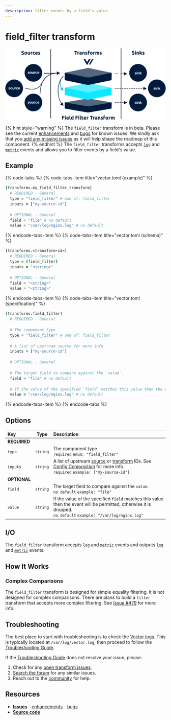 ```yaml
---
description: filter events by a field's value
---
```


<!---
!!!WARNING!!!!

This file is autogenerated! Please do not manually edit this file.
Instead, please modify the contents of `dist/config/schema.toml`.
-->


# field_filter transform

![](../../../assets/field_filter-transform.svg)

{% hint style="warning" %}
The `field_filter` transform is in beta. Please see the current [enhancements](https://github.com/timberio/vector/issues?q=is%3Aopen+is%3Aissue+label%3A%22Transform%3A+field_filter%22+label%3A%22Type%3A+Enhancement%22) and [bugs](https://github.com/timberio/vector/issues?q=is%3Aopen+is%3Aissue+label%3A%22Transform%3A+field_filter%22+label%3A%22Type%3A+Bug%22) for known issues. We kindly ask that you [add any missing issues](https://github.com/timberio/vector/issues/new?labels=Transform%3A+field_filter) as it will help shape the roadmap of this component.
{% endhint %}
The `field_filter` transforms accepts [`log`][log_event] and [`metric`][metric_event] events and allows you to filter events by a field's value.

## Example

{% code-tabs %}
{% code-tabs-item title="vector.toml (example)" %}
```coffeescript
[transforms.my_field_filter_transform]
  # REQUIRED - General
  type = "field_filter" # one of: field_filter
  inputs = ["my-source-id"]

  # OPTIONAL - General
  field = "file" # no default
  value = "/var/log/nginx.log" # no default
```
{% endcode-tabs-item %}
{% code-tabs-item title="vector.toml (schema)" %}
```coffeescript
[transforms.<transform-id>]
  # REQUIRED - General
  type = {field_filter}
  inputs = "<string>"

  # OPTIONAL - General
  field = "<string>"
  value = "<string>"
```
{% endcode-tabs-item %}
{% code-tabs-item title="vector.toml (specification)" %}
```coffeescript
[transforms.field_filter]
  # REQUIRED - General

  # The component type
  type = "field_filter" # one of: field_filter

  # A list of upstream source for more info.
  inputs = ["my-source-id"]

  # OPTIONAL - General

  # The target field to compare against the `value`.
  field = "file" # no default

  # If the value of the specified `field` matches this value then the event will be permitted, otherwise it is dropped.
  value = "/var/log/nginx.log" # no default
```
{% endcode-tabs-item %}
{% endcode-tabs %}

## Options

| Key  | Type  | Description |
| :--- | :---: | :---------- |
| **REQUIRED** | | |
| `type` | `string` | The component type<br />`required` `enum: "field_filter"` |
| `inputs` | `string` | A list of upstream [source][sources] or [transform][transforms] IDs. See [Config Composition][config_composition] for more info.<br />`required` `example: ["my-source-id"]` |
| **OPTIONAL** | | |
| `field` | `string` | The target field to compare against the `value`.<br />`no default` `example: "file"` |
| `value` | `string` | If the value of the specified `field` matches this value then the event will be permitted, otherwise it is dropped.<br />`no default` `example: "/var/log/nginx.log"` |

## I/O

The `field_filter` transform accepts [`log`][log_event] and [`metric`][metric_event] events and outputs [`log`][log_event] and [`metric`][metric_event] events.



## How It Works

### Complex Comparisons

The `field_filter` transform is designed for simple equality filtering, it is not designed for complex comparisons. There are plans to build a `filter` transform that accepts more complex filtering. See [Issue #479][issue_479] for more info.

## Troubleshooting

The best place to start with troubleshooting is to check the
[Vector logs][monitoring_logs]. This is typically located at
`/var/log/vector.log`, then proceed to follow the
[Troubleshooting Guide][troubleshooting].

If the [Troubleshooting Guide][troubleshooting] does not resolve your
issue, please:

1. Check for any [open transform issues](https://github.com/timberio/vector/issues?q=is%3Aopen+is%3Aissue+label%3A%22Transform%3A+field_filter%22).
2. [Search the forum][search_forum] for any similar issues.
2. Reach out to the [community][community] for help.

## Resources

* [**Issues**](https://github.com/timberio/vector/issues?q=is%3Aopen+is%3Aissue+label%3A%22Transform%3A+field_filter%22) - [enhancements](https://github.com/timberio/vector/issues?q=is%3Aopen+is%3Aissue+label%3A%22Transform%3A+field_filter%22+label%3A%22Type%3A+Enhancement%22) - [bugs](https://github.com/timberio/vector/issues?q=is%3Aopen+is%3Aissue+label%3A%22Transform%3A+field_filter%22+label%3A%22Type%3A+Bug%22)
* [**Source code**](https://github.com/timberio/vector/tree/master/src/transform/field_filter.rs)


[log_event]: "../../../about/data-model.md#log"
[metric_event]: "../../../about/data-model.md#metric"
[sources]: "../../../usage/configuration/sources"
[transforms]: "../../../usage/configuration/transforms"
[config_composition]: "../../../usage/configuration/README.md#composition"
[issue_479]: "https://github.com/timberio/vector/issues/479"
[monitoring_logs]: "../../../administration/moonitoring.md#logs"
[troubleshooting]: "../../../usages/guides/troubleshooting.md"
[search_forum]: "https://forum.vectorproject.io/search?expanded=true"
[community]: "https://vectorproject.io/community"

